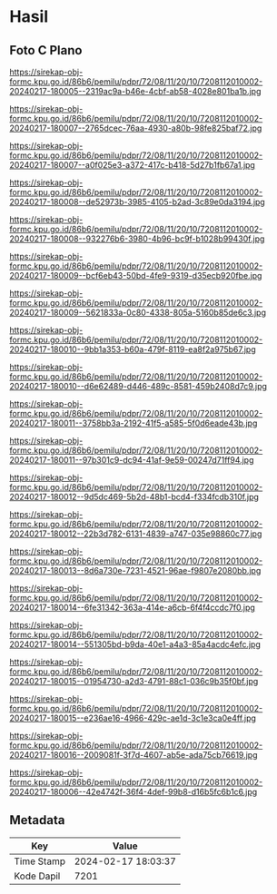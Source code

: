 # Hasil

## Foto C Plano

https://sirekap-obj-formc.kpu.go.id/86b6/pemilu/pdpr/72/08/11/20/10/7208112010002-20240217-180005--2319ac9a-b46e-4cbf-ab58-4028e801ba1b.jpg

https://sirekap-obj-formc.kpu.go.id/86b6/pemilu/pdpr/72/08/11/20/10/7208112010002-20240217-180007--2765dcec-76aa-4930-a80b-98fe825baf72.jpg

https://sirekap-obj-formc.kpu.go.id/86b6/pemilu/pdpr/72/08/11/20/10/7208112010002-20240217-180007--a0f025e3-a372-417c-b418-5d27b1fb67a1.jpg

https://sirekap-obj-formc.kpu.go.id/86b6/pemilu/pdpr/72/08/11/20/10/7208112010002-20240217-180008--de52973b-3985-4105-b2ad-3c89e0da3194.jpg

https://sirekap-obj-formc.kpu.go.id/86b6/pemilu/pdpr/72/08/11/20/10/7208112010002-20240217-180008--932276b6-3980-4b96-bc9f-b1028b99430f.jpg

https://sirekap-obj-formc.kpu.go.id/86b6/pemilu/pdpr/72/08/11/20/10/7208112010002-20240217-180009--bcf6eb43-50bd-4fe9-9319-d35ecb920fbe.jpg

https://sirekap-obj-formc.kpu.go.id/86b6/pemilu/pdpr/72/08/11/20/10/7208112010002-20240217-180009--5621833a-0c80-4338-805a-5160b85de6c3.jpg

https://sirekap-obj-formc.kpu.go.id/86b6/pemilu/pdpr/72/08/11/20/10/7208112010002-20240217-180010--9bb1a353-b60a-479f-8119-ea8f2a975b67.jpg

https://sirekap-obj-formc.kpu.go.id/86b6/pemilu/pdpr/72/08/11/20/10/7208112010002-20240217-180010--d6e62489-d446-489c-8581-459b2408d7c9.jpg

https://sirekap-obj-formc.kpu.go.id/86b6/pemilu/pdpr/72/08/11/20/10/7208112010002-20240217-180011--3758bb3a-2192-41f5-a585-5f0d6eade43b.jpg

https://sirekap-obj-formc.kpu.go.id/86b6/pemilu/pdpr/72/08/11/20/10/7208112010002-20240217-180011--97b301c9-dc94-41af-9e59-00247d71ff94.jpg

https://sirekap-obj-formc.kpu.go.id/86b6/pemilu/pdpr/72/08/11/20/10/7208112010002-20240217-180012--9d5dc469-5b2d-48b1-bcd4-f334fcdb310f.jpg

https://sirekap-obj-formc.kpu.go.id/86b6/pemilu/pdpr/72/08/11/20/10/7208112010002-20240217-180012--22b3d782-6131-4839-a747-035e98860c77.jpg

https://sirekap-obj-formc.kpu.go.id/86b6/pemilu/pdpr/72/08/11/20/10/7208112010002-20240217-180013--8d6a730e-7231-4521-96ae-f9807e2080bb.jpg

https://sirekap-obj-formc.kpu.go.id/86b6/pemilu/pdpr/72/08/11/20/10/7208112010002-20240217-180014--6fe31342-363a-414e-a6cb-6f4f4ccdc7f0.jpg

https://sirekap-obj-formc.kpu.go.id/86b6/pemilu/pdpr/72/08/11/20/10/7208112010002-20240217-180014--551305bd-b9da-40e1-a4a3-85a4acdc4efc.jpg

https://sirekap-obj-formc.kpu.go.id/86b6/pemilu/pdpr/72/08/11/20/10/7208112010002-20240217-180015--01954730-a2d3-4791-88c1-036c9b35f0bf.jpg

https://sirekap-obj-formc.kpu.go.id/86b6/pemilu/pdpr/72/08/11/20/10/7208112010002-20240217-180015--e236ae16-4966-429c-ae1d-3c1e3ca0e4ff.jpg

https://sirekap-obj-formc.kpu.go.id/86b6/pemilu/pdpr/72/08/11/20/10/7208112010002-20240217-180016--2009081f-3f7d-4607-ab5e-ada75cb76619.jpg

https://sirekap-obj-formc.kpu.go.id/86b6/pemilu/pdpr/72/08/11/20/10/7208112010002-20240217-180006--42e4742f-36f4-4def-99b8-d16b5fc6b1c6.jpg


## Metadata

| Key        | Value               |
| ---------- | ------------------- |
| Time Stamp | 2024-02-17 18:03:37 |
| Kode Dapil | 7201                |



